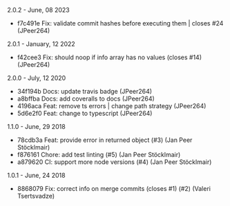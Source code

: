 2.0.2 - June, 08 2023

* f7c491e Fix: validate commit hashes before executing them | closes #24 (JPeer264)

2.0.1 - January, 12 2022

* f42cee3 Fix: should noop if info array has no values (closes #14) (JPeer264)

2.0.0 - July, 12 2020

* 34f194b Docs: update travis badge (JPeer264)
* a8bffba Docs: add coveralls to docs (JPeer264)
* 4196aca Feat: remove ts errors | change path strategy (JPeer264)
* 5d6e2f0 Feat: change to typescript (JPeer264)

1.1.0 - June, 29 2018

* 78cdb3a Feat: provide error in returned object (#3) (Jan Peer Stöcklmair)
* f876161 Chore: add test linting (#5) (Jan Peer Stöcklmair)
* a879620 CI: support more node versions (#4) (Jan Peer Stöcklmair)

1.0.1 - June, 24 2018

* 8868079 Fix: correct info on merge commits (closes #1) (#2) (Valeri Tsertsvadze)

